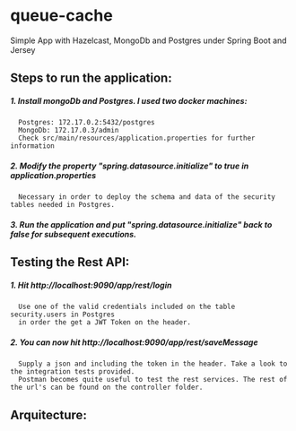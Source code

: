 # queue-cache
Simple App with Hazelcast, MongoDb and Postgres under Spring Boot and Jersey

## **Steps to run the application:**
##### 1. Install mongoDb and Postgres. I used two docker machines:
      Postgres: 172.17.0.2:5432/postgres
      MongoDb: 172.17.0.3/admin 
      Check src/main/resources/application.properties for further information
##### 2. Modify the property "spring.datasource.initialize" to true in _application.properties_ 
      Necessary in order to deploy the schema and data of the security tables needed in Postgres.
##### 3. Run the application and put "spring.datasource.initialize" back to false for subsequent executions.

## Testing the Rest API:
##### 1. Hit http://localhost:9090/app/rest/login
      Use one of the valid credentials included on the table security.users in Postgres 
      in order the get a JWT Token on the header.
##### 2. You can now hit http://localhost:9090/app/rest/saveMessage 
      Supply a json and including the token in the header. Take a look to the integration tests provided. 
      Postman becomes quite useful to test the rest services. The rest of the url's can be found on the controller folder.

## **Arquitecture:**

